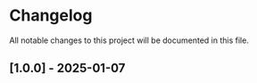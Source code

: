 # Changelog
All notable changes to this project will be documented in this file.

## [1.0.0] - 2025-01-07

